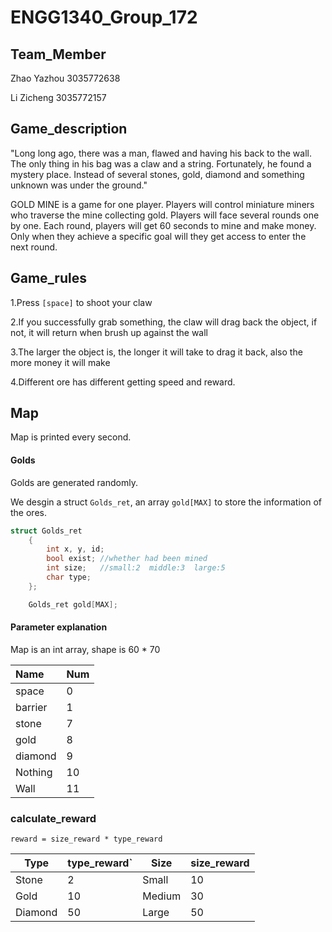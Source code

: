 # ENGG1340_Group_172

## Team_Member

Zhao Yazhou 3035772638 

Li Zicheng 3035772157

## Game_description

"Long long ago, there was a man, flawed and having his back to the wall. The only thing in his bag was a claw and a string. Fortunately, he found a mystery place. Instead of several stones, gold, diamond and something unknown was under the ground."



GOLD MINE is a game for one player. Players will control miniature miners who traverse the mine collecting gold. Players will face several rounds one by one. Each round, players will get 60 seconds to mine and make money. Only when they achieve a specific goal will they get access to enter the next round.

## Game_rules

1.Press `[space]` to shoot your claw

2.If you successfully grab something, the claw will drag back the object, if not, it will return when brush up against the wall

3.The larger the object is, the longer it will take to drag it back, also the more money it will make

4.Different ore has different getting speed and reward.

## Map

Map is printed every second.

#### Golds

Golds are generated randomly.

We desgin a struct `Golds_ret`, an array `gold[MAX]` to store the information of the ores.

```c++
struct Golds_ret
    {
        int x, y, id;
        bool exist; //whether had been mined
        int size;   //small:2  middle:3  large:5
        char type;
    };

    Golds_ret gold[MAX];

```



#### Parameter explanation

Map is an int array, shape is 60 * 70

| Name    | Num  |
| :------ | ---- |
| space   | 0    |
| barrier | 1    |
| stone   | 7    |
| gold    | 8    |
| diamond | 9    |
| Nothing | 10   |
| Wall    | 11   |

### calculate_reward

`reward = size_reward * type_reward`

| Type    | type_reward` | Size   | size_reward |
| ------- | ------------ | ------ | ----------- |
| Stone   | 2            | Small  | 10          |
| Gold    | 10           | Medium | 30          |
| Diamond | 50           | Large  | 50          |



